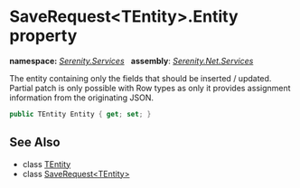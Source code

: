 # SaveRequest&lt;TEntity&gt;.Entity property
**namespace:** *[Serenity.Services](../../README.md#serenity.services-namespace)*   **assembly**: *[Serenity.Net.Services](../../README.md)*

The entity containing only the fields that should be inserted / updated. Partial patch is only possible with Row types as only it provides assignment information from the originating JSON.

```csharp
public TEntity Entity { get; set; }
```

## See Also

* class [TEntity](../Serenity.Net.Services/../SaveRequest-1.TEntity.md)
* class [SaveRequest&lt;TEntity&gt;](../SaveRequest-1.md)